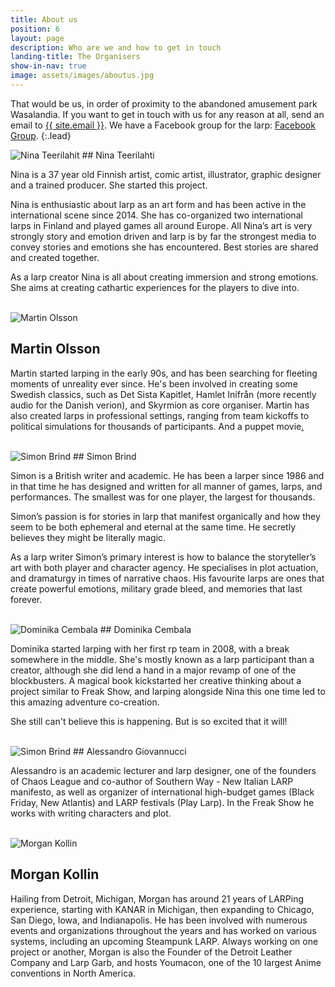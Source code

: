 ```yaml
---
title: About us
position: 6
layout: page
description: Who are we and how to get in touch
landing-title: The Organisers
show-in-nav: true
image: assets/images/aboutus.jpg
---
```


That would be us, in order of proximity to the abandoned amusement park Wasalandia. If you want to get in touch with us for any reason at all, send an email to <a href="mailto:{{ site.email }}">{{ site.email }}</a>. We have a Facebook group for the larp: <a href="{{ site.facebook_url }}" target="blank">Facebook Group</a>.
{:.lead}

<img src="assets/images/Nina.jpg" class="image left " alt="Nina Teerilahit" />
## Nina Teerilahti

Nina is a 37 year old Finnish artist, comic artist, illustrator, graphic designer and a trained producer. She started this project.

Nina is enthusiastic about larp as an art form and has been active in the international scene since 2014. She has co-organized two international larps in Finland and played games all around Europe. All Nina’s art is very strongly story and emotion driven and larp is by far the strongest media to convey stories and emotions she has encountered. Best stories are shared and created together.

As a larp creator Nina is all about creating immersion and strong emotions. She aims at creating cathartic experiences for the players to dive into.

<br clear="all"/>

<img src="assets/images/martin.jpg" class="image left " alt="Martin Olsson" />

## Martin Olsson

Martin started larping in the early 90s, and has been searching for fleeting moments of unreality ever since. He's been involved in creating some Swedish classics, such as Det Sista Kapitlet, Hamlet Inifrån (more recently audio for the Danish verion), and Skyrmion as core organiser. Martin has also created larps in professional settings, ranging from team kickoffs to political simulations for thousands of participants. And a puppet movie<a href="http://thepostofficemovie.com">.</a>  

<br clear="all"/>

<img src="assets/images/simon.jpg" class="image left " alt="Simon Brind" />
## Simon Brind

Simon is a British writer and academic. He has been a larper since 1986 and in that time he has designed and written for all manner of games, larps, and performances. The smallest was for one player, the largest for thousands.

Simon’s passion is for stories in larp that manifest organically and how they seem to be both ephemeral and eternal at the same time. He secretly believes they might be literally magic.

As a larp writer Simon’s primary interest is how to balance the storyteller’s art with both player and character agency. He specialises in plot actuation, and dramaturgy in times of narrative chaos. His favourite larps are ones that create powerful emotions, military grade bleed, and memories that last forever.

<br clear="all"/>

<img src="assets/images/dominika.jpg" class="image left " alt="Dominika Cembala" />
## Dominika Cembala

Dominika started larping with her first rp team in 2008, with a break somewhere in the middle. She's mostly known as a larp participant than a creator, although she did lend a hand in a major revamp of one of the blockbusters.
A magical book kickstarted her creative thinking about a project similar to Freak Show, and larping alongside Nina this one time led to this amazing adventure co-creation.

She still can't believe this is happening. But is so excited that it will!

<br clear="all"/>

<img src="assets/images/alessandro.jpg" class="image left " alt="Simon Brind" />
## Alessandro Giovannucci

Alessandro is an academic lecturer and larp designer, one of the founders of Chaos League and co-author of Southern Way - New Italian LARP manifesto, as well as organizer of international high-budget games (Black Friday, New Atlantis) and LARP festivals (Play Larp). In the Freak Show he works with writing characters and plot.

<br clear="all"/>

<img src="assets/images/morgan.jpg" class="image left " alt="Morgan Kollin" />

## Morgan Kollin

Hailing from Detroit, Michigan, Morgan has around 21 years of LARPing experience, starting with KANAR in Michigan, then expanding to Chicago, San Diego, Iowa, and Indianapolis.  He has been involved with numerous events and organizations throughout the years and has worked on various systems, including an upcoming Steampunk LARP. Always working on one project or another, Morgan is also the Founder of the Detroit Leather Company and Larp Garb, and hosts Youmacon, one of the 10 largest Anime conventions in North America.

<br clear="all"/>
